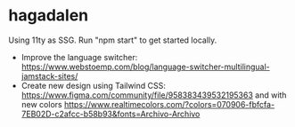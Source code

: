 # hagadalen
Using 11ty as SSG.
Run "npm start" to get started locally.

- Improve the language switcher: https://www.webstoemp.com/blog/language-switcher-multilingual-jamstack-sites/
- Create new design using Tailwind CSS: https://www.figma.com/community/file/958383439532195363 and with new colors https://www.realtimecolors.com/?colors=070906-fbfcfa-7EB02D-c2afcc-b58b93&fonts=Archivo-Archivo

